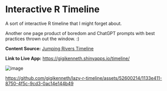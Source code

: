 # Interactive R Timeline
A sort of interactive R timeline that I might forget about.

Another one page product of boredom and ChatGPT prompts with best practices thrown out the window. :)

**Content Source:** [Jumping Rivers Timeline](https://www.jumpingrivers.com/misc/timeline/)

**Link to Live App:** https://gigikenneth.shinyapps.io/timeline/

![image](https://github.com/gigikenneth/lazy-r-timeline/assets/52600214/a4ae9120-8c66-48da-96f7-435216deac87)

https://github.com/gigikenneth/lazy-r-timeline/assets/52600214/1133e411-8750-4f5c-9cd3-0ac14e144b49


